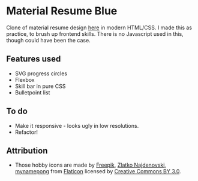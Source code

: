 # Material Resume Blue
Clone of material resume design [here](https://creativemarket.com/ikonome/686585-Material-Resume-Blue/screenshots#screenshot2) in modern HTML/CSS. I made this as practice, to brush up frontend skills. There is no Javascript used in this, though could have been the case.

## Features used 
* SVG progress circles
* Flexbox 
* Skill bar in pure CSS
* Bulletpoint list 

## To do
* Make it responsive - looks ugly in low resolutions.
* Refactor!

## Attribution

* Those hobby icons are made by [Freepik](https://www.freepik.com/), [Zlatko Najdenovski](https://www.flaticon.com/authors/zlatko-najdenovski), [mynamepong](https://www.flaticon.com/authors/mynamepong) from [Flaticon](https://www.flaticon.com/) licensed by [Creative Commons BY 3.0](http://creativecommons.org/licenses/by/3.0/).
